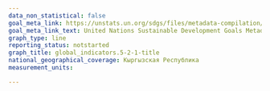 ```yaml
---
data_non_statistical: false
goal_meta_link: https://unstats.un.org/sdgs/files/metadata-compilation/Metadata-Goal-5.pdf
goal_meta_link_text: United Nations Sustainable Development Goals Metadata (PDF 518 KB)
graph_type: line
reporting_status: notstarted
graph_title: global_indicators.5-2-1-title
national_geographical_coverage: Кыргызская Республика
measurement_units: 

---
```

